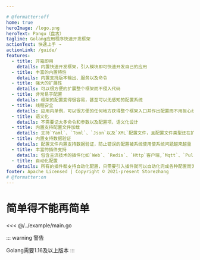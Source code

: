 ```yaml
---

# @formatter:off
home: true
heroImage: /logo.png
heroText: Pangu（盘古）
tagline: Golang应用程序快速开发框架
actionText: 快速上手 →
actionLink: /guide/
features:
  - title: 开箱即用
    details: 内置快速开发框架，引入模块即可快速开发自己的应用
  - title: 丰富的内置特性
    details: 内置支持版本输出、服务以及命令
  - title: 强大的扩展性
    details: 可以很方便的扩展整个框架而不侵入代码
  - title: 非常易于配置
    details: 框架的配置变得很容易，甚至可以无感知的配置系统
  - title: 线程安全
    details: 应用内单例，可以很方便的任何地方获得整个框架入口并作出配置而不用担心线程安全
  - title: 语义化
    details: 不需要记太多命令和参数以及配置项，语义化设计
  - title: 内置支持配置文件加载
    details: 支持`Yaml`、`Toml`、`Json`以及`XML`配置文件，且配置文件类型还在扩展中
  - title: 内置支持数据验证
    details: 配置文件内置支持数据验证，防止错误的配置被系统使用使系统问题越来越重
  - title: 丰富的插件支持
    details: 包含主流技术的插件化如`Web`、`Redis`、`Http`客户端,`Mqtt`、`Pulsar`以及其它各种插件
  - title: 自动化配置
    details: 所有的插件都支持自动化配置，只需要引入插件就可以自动化完成各种配置而无需自己操心
footer: Apache Licensed | Copyright © 2021-present Storezhang
# @formatter:on
---
```


# 简单得不能再简单

<<< @/../example/main.go

::: warning 警告

Golang需要1.16及以上版本
:::

